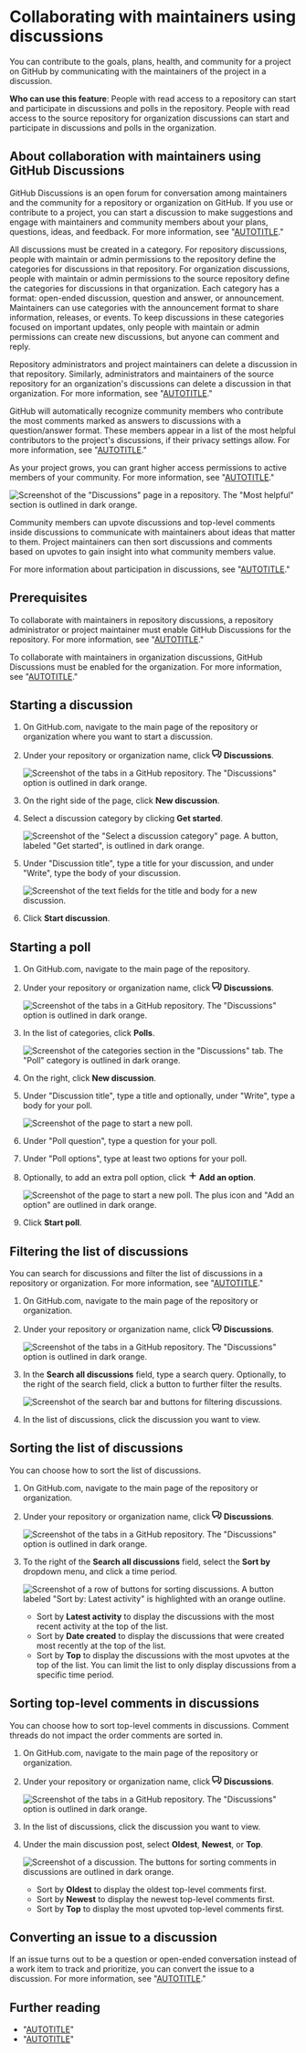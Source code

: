 # Collaborating with maintainers using discussions

You can contribute to the goals, plans, health, and community for a project on GitHub by communicating with the maintainers of the project in a discussion.

**Who can use this feature**: People with read access to a repository can start and participate in discussions and polls in the repository. People with read access to the source repository for organization discussions can start and participate in discussions and polls in the organization. 

## About collaboration with maintainers using GitHub Discussions

GitHub Discussions is an open forum for conversation among maintainers and the community for a repository or organization on GitHub. If you use or contribute to a project, you can start a discussion to make suggestions and engage with maintainers and community members about your plans, questions, ideas, and feedback. For more information, see "[AUTOTITLE](/discussions/collaborating-with-your-community-using-discussions/about-discussions)."

All discussions must be created in a category. For repository discussions, people with maintain or admin permissions to the repository define the categories for discussions in that repository. For organization discussions, people with maintain or admin permissions to the source repository define the categories for discussions in that organization. Each category has a format: open-ended discussion, question and answer, or announcement. Maintainers can use categories with the announcement format to share information, releases, or events. To keep discussions in these categories focused on important updates, only people with maintain or admin permissions can create new discussions, but anyone can comment and reply.

Repository administrators and project maintainers can delete a discussion in that repository. Similarly, administrators and maintainers of the source repository for an organization's discussions can delete a discussion in that organization. For more information, see "[AUTOTITLE](/discussions/managing-discussions-for-your-community/managing-discussions#deleting-a-discussion)."

GitHub will automatically recognize community members who contribute the most comments marked as answers to discussions with a question/answer format. These members appear in a list of the most helpful contributors to the project's discussions, if their privacy settings allow. For more information, see "[AUTOTITLE](/account-and-profile/setting-up-and-managing-your-github-profile/customizing-your-profile/setting-your-profile-to-private)."

As your project grows, you can grant higher access permissions to active members of your community. For more information, see "[AUTOTITLE](/discussions/guides/granting-higher-permissions-to-top-contributors)."

![Screenshot of the "Discussions" page in a repository. The "Most helpful" section is outlined in dark orange.](/assets/images/help/discussions/most-helpful.png)

Community members can upvote discussions and top-level comments inside discussions to communicate with maintainers about ideas that matter to them. Project maintainers can then sort discussions and comments based on upvotes to gain insight into what community members value.

For more information about participation in discussions, see "[AUTOTITLE](/discussions/collaborating-with-your-community-using-discussions/participating-in-a-discussion)."

## Prerequisites

To collaborate with maintainers in repository discussions, a repository administrator or project maintainer must enable GitHub Discussions for the repository. For more information, see "[AUTOTITLE](/repositories/managing-your-repositorys-settings-and-features/enabling-features-for-your-repository/enabling-or-disabling-github-discussions-for-a-repository)."

To collaborate with maintainers in organization discussions, GitHub Discussions must be enabled for the organization. For more information, see "[AUTOTITLE](/organizations/managing-organization-settings/enabling-or-disabling-github-discussions-for-an-organization)."

## Starting a discussion

1. On GitHub.com, navigate to the main page of the repository or organization where you want to start a discussion.
1. Under your repository or organization name, click <svg version="1.1" width="16" height="16" viewBox="0 0 16 16" class="octicon octicon-comment-discussion" aria-hidden="true"><path d="M1.75 1h8.5c.966 0 1.75.784 1.75 1.75v5.5A1.75 1.75 0 0 1 10.25 10H7.061l-2.574 2.573A1.458 1.458 0 0 1 2 11.543V10h-.25A1.75 1.75 0 0 1 0 8.25v-5.5C0 1.784.784 1 1.75 1ZM1.5 2.75v5.5c0 .138.112.25.25.25h1a.75.75 0 0 1 .75.75v2.19l2.72-2.72a.749.749 0 0 1 .53-.22h3.5a.25.25 0 0 0 .25-.25v-5.5a.25.25 0 0 0-.25-.25h-8.5a.25.25 0 0 0-.25.25Zm13 2a.25.25 0 0 0-.25-.25h-.5a.75.75 0 0 1 0-1.5h.5c.966 0 1.75.784 1.75 1.75v5.5A1.75 1.75 0 0 1 14.25 12H14v1.543a1.458 1.458 0 0 1-2.487 1.03L9.22 12.28a.749.749 0 0 1 .326-1.275.749.749 0 0 1 .734.215l2.22 2.22v-2.19a.75.75 0 0 1 .75-.75h1a.25.25 0 0 0 .25-.25Z"></path></svg> **Discussions**.

   ![Screenshot of the tabs in a GitHub repository. The "Discussions" option is outlined in dark orange.](/assets/images/help/discussions/repository-discussions-tab.png)

1. On the right side of the page, click **New discussion**.
1. Select a discussion category by clicking **Get started**.

   ![Screenshot of the "Select a discussion category" page.  A button, labeled "Get started", is outlined in dark orange.](/assets/images/help/discussions/new-discussion-select-category-dropdown-menu.png)

1. Under "Discussion title", type a title for your discussion, and under "Write", type the body of your discussion.

   ![Screenshot of the text fields for the title and body for a new discussion.](/assets/images/help/discussions/new-discussion-title-and-body-fields.png)

1. Click **Start discussion**.

## Starting a poll

1. On GitHub.com, navigate to the main page of the repository.
1. Under your repository or organization name, click <svg version="1.1" width="16" height="16" viewBox="0 0 16 16" class="octicon octicon-comment-discussion" aria-hidden="true"><path d="M1.75 1h8.5c.966 0 1.75.784 1.75 1.75v5.5A1.75 1.75 0 0 1 10.25 10H7.061l-2.574 2.573A1.458 1.458 0 0 1 2 11.543V10h-.25A1.75 1.75 0 0 1 0 8.25v-5.5C0 1.784.784 1 1.75 1ZM1.5 2.75v5.5c0 .138.112.25.25.25h1a.75.75 0 0 1 .75.75v2.19l2.72-2.72a.749.749 0 0 1 .53-.22h3.5a.25.25 0 0 0 .25-.25v-5.5a.25.25 0 0 0-.25-.25h-8.5a.25.25 0 0 0-.25.25Zm13 2a.25.25 0 0 0-.25-.25h-.5a.75.75 0 0 1 0-1.5h.5c.966 0 1.75.784 1.75 1.75v5.5A1.75 1.75 0 0 1 14.25 12H14v1.543a1.458 1.458 0 0 1-2.487 1.03L9.22 12.28a.749.749 0 0 1 .326-1.275.749.749 0 0 1 .734.215l2.22 2.22v-2.19a.75.75 0 0 1 .75-.75h1a.25.25 0 0 0 .25-.25Z"></path></svg> **Discussions**.

   ![Screenshot of the tabs in a GitHub repository. The "Discussions" option is outlined in dark orange.](/assets/images/help/discussions/repository-discussions-tab.png)

1. In the list of categories, click **Polls**.

   ![Screenshot of the categories section in the "Discussions" tab. The "Poll" category is outlined in dark orange.](/assets/images/help/discussions/poll-category.png)

1. On the right, click **New discussion**.
1. Under "Discussion title", type a title and optionally, under "Write", type a body for your poll.

   ![Screenshot of the page to start a new poll.](/assets/images/help/discussions/new-poll-title-and-body-fields.png)

1. Under "Poll question", type a question for your poll.
1. Under "Poll options", type at least two options for your poll.
1. Optionally, to add an extra poll option, click **<svg version="1.1" width="16" height="16" viewBox="0 0 16 16" class="octicon octicon-plus" aria-hidden="true"><path d="M7.75 2a.75.75 0 0 1 .75.75V7h4.25a.75.75 0 0 1 0 1.5H8.5v4.25a.75.75 0 0 1-1.5 0V8.5H2.75a.75.75 0 0 1 0-1.5H7V2.75A.75.75 0 0 1 7.75 2Z"></path></svg> Add an option**.

   ![Screenshot of the page to start a new poll. The plus icon and "Add an option" are outlined in dark orange.](/assets/images/help/discussions/new-poll-add-option.png)

1. Click **Start poll**.

## Filtering the list of discussions

You can search for discussions and filter the list of discussions in a repository or organization. For more information, see "[AUTOTITLE](/search-github/searching-on-github/searching-discussions)."

1. On GitHub.com, navigate to the main page of the repository or organization.
1. Under your repository or organization name, click <svg version="1.1" width="16" height="16" viewBox="0 0 16 16" class="octicon octicon-comment-discussion" aria-hidden="true"><path d="M1.75 1h8.5c.966 0 1.75.784 1.75 1.75v5.5A1.75 1.75 0 0 1 10.25 10H7.061l-2.574 2.573A1.458 1.458 0 0 1 2 11.543V10h-.25A1.75 1.75 0 0 1 0 8.25v-5.5C0 1.784.784 1 1.75 1ZM1.5 2.75v5.5c0 .138.112.25.25.25h1a.75.75 0 0 1 .75.75v2.19l2.72-2.72a.749.749 0 0 1 .53-.22h3.5a.25.25 0 0 0 .25-.25v-5.5a.25.25 0 0 0-.25-.25h-8.5a.25.25 0 0 0-.25.25Zm13 2a.25.25 0 0 0-.25-.25h-.5a.75.75 0 0 1 0-1.5h.5c.966 0 1.75.784 1.75 1.75v5.5A1.75 1.75 0 0 1 14.25 12H14v1.543a1.458 1.458 0 0 1-2.487 1.03L9.22 12.28a.749.749 0 0 1 .326-1.275.749.749 0 0 1 .734.215l2.22 2.22v-2.19a.75.75 0 0 1 .75-.75h1a.25.25 0 0 0 .25-.25Z"></path></svg> **Discussions**.

   ![Screenshot of the tabs in a GitHub repository. The "Discussions" option is outlined in dark orange.](/assets/images/help/discussions/repository-discussions-tab.png)

1. In the **Search all discussions** field, type a search query. Optionally, to the right of the search field, click a button to further filter the results.

   ![Screenshot of the search bar and buttons for filtering discussions.](/assets/images/help/discussions/search-and-filter-controls.png)

1. In the list of discussions, click the discussion you want to view.

## Sorting the list of discussions

You can choose how to sort the list of discussions.

1. On GitHub.com, navigate to the main page of the repository or organization.
1. Under your repository or organization name, click <svg version="1.1" width="16" height="16" viewBox="0 0 16 16" class="octicon octicon-comment-discussion" aria-hidden="true"><path d="M1.75 1h8.5c.966 0 1.75.784 1.75 1.75v5.5A1.75 1.75 0 0 1 10.25 10H7.061l-2.574 2.573A1.458 1.458 0 0 1 2 11.543V10h-.25A1.75 1.75 0 0 1 0 8.25v-5.5C0 1.784.784 1 1.75 1ZM1.5 2.75v5.5c0 .138.112.25.25.25h1a.75.75 0 0 1 .75.75v2.19l2.72-2.72a.749.749 0 0 1 .53-.22h3.5a.25.25 0 0 0 .25-.25v-5.5a.25.25 0 0 0-.25-.25h-8.5a.25.25 0 0 0-.25.25Zm13 2a.25.25 0 0 0-.25-.25h-.5a.75.75 0 0 1 0-1.5h.5c.966 0 1.75.784 1.75 1.75v5.5A1.75 1.75 0 0 1 14.25 12H14v1.543a1.458 1.458 0 0 1-2.487 1.03L9.22 12.28a.749.749 0 0 1 .326-1.275.749.749 0 0 1 .734.215l2.22 2.22v-2.19a.75.75 0 0 1 .75-.75h1a.25.25 0 0 0 .25-.25Z"></path></svg> **Discussions**.

   ![Screenshot of the tabs in a GitHub repository. The "Discussions" option is outlined in dark orange.](/assets/images/help/discussions/repository-discussions-tab.png)

1. To the right of the **Search all discussions** field, select the **Sort by** dropdown menu, and click a time period.

   ![Screenshot of a row of buttons for sorting discussions. A button labeled "Sort by: Latest activity" is highlighted with an orange outline.](/assets/images/help/discussions/sort-discussions-buttons.png)

    - Sort by **Latest activity** to display the discussions with the most recent activity at the top of the list.
    - Sort by **Date created** to display the discussions that were created most recently at the top of the list.
    - Sort by **Top** to display the discussions with the most upvotes at the top of the list. You can limit the list to only display discussions from a specific time period.

## Sorting top-level comments in discussions

You can choose how to sort top-level comments in discussions. Comment threads do not impact the order comments are sorted in.

1. On GitHub.com, navigate to the main page of the repository or organization.
1. Under your repository or organization name, click <svg version="1.1" width="16" height="16" viewBox="0 0 16 16" class="octicon octicon-comment-discussion" aria-hidden="true"><path d="M1.75 1h8.5c.966 0 1.75.784 1.75 1.75v5.5A1.75 1.75 0 0 1 10.25 10H7.061l-2.574 2.573A1.458 1.458 0 0 1 2 11.543V10h-.25A1.75 1.75 0 0 1 0 8.25v-5.5C0 1.784.784 1 1.75 1ZM1.5 2.75v5.5c0 .138.112.25.25.25h1a.75.75 0 0 1 .75.75v2.19l2.72-2.72a.749.749 0 0 1 .53-.22h3.5a.25.25 0 0 0 .25-.25v-5.5a.25.25 0 0 0-.25-.25h-8.5a.25.25 0 0 0-.25.25Zm13 2a.25.25 0 0 0-.25-.25h-.5a.75.75 0 0 1 0-1.5h.5c.966 0 1.75.784 1.75 1.75v5.5A1.75 1.75 0 0 1 14.25 12H14v1.543a1.458 1.458 0 0 1-2.487 1.03L9.22 12.28a.749.749 0 0 1 .326-1.275.749.749 0 0 1 .734.215l2.22 2.22v-2.19a.75.75 0 0 1 .75-.75h1a.25.25 0 0 0 .25-.25Z"></path></svg> **Discussions**.

   ![Screenshot of the tabs in a GitHub repository. The "Discussions" option is outlined in dark orange.](/assets/images/help/discussions/repository-discussions-tab.png)

1. In the list of discussions, click the discussion you want to view.
1. Under the main discussion post, select **Oldest**, **Newest**, or **Top**.

   ![Screenshot of a discussion. The buttons for sorting comments in discussions are outlined in dark orange.](/assets/images/help/discussions/sort-comments-buttons.png)

    - Sort by **Oldest** to display the oldest top-level comments first.
    - Sort by **Newest** to display the newest top-level comments first.
    - Sort by **Top** to display the most upvoted top-level comments first.

## Converting an issue to a discussion

If an issue turns out to be a question or open-ended conversation instead of a work item to track and prioritize, you can convert the issue to a discussion. For more information, see "[AUTOTITLE](/discussions/managing-discussions-for-your-community/moderating-discussions#converting-an-issue-to-a-discussion)."

## Further reading

- "[AUTOTITLE](/get-started/writing-on-github/getting-started-with-writing-and-formatting-on-github/about-writing-and-formatting-on-github)"
- "[AUTOTITLE](/communities/maintaining-your-safety-on-github)"
